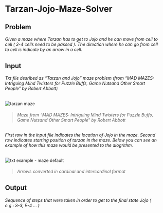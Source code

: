 # Tarzan-Jojo-Maze-Solver
## Problem
###### Given a maze where Tarzan has to get to Jojo and he can move from cell to cell ( 3-4 cells need to be passed ). The direction where he can go from cell to cell is indicate by an arrow in a cell. 
## Input
###### Txt file desribed as “Tarzan and Jojo” maze problem (from “MAD MAZES: Intriguing Mind Twisters for Puzzle Buffs, Game Nutsand Other Smart People” by Robert Abbott)
![tarzan maze](https://i.gyazo.com/5e93260eb5beab4c6a354c8254419ff5.jpg)
> ###### Maze from “MAD MAZES: Intriguing Mind Twisters for Puzzle Buffs, Game Nutsand Other Smart People” by Robert Abbott
###### First row in the input file indicates the location of Jojo in the maze. Second row indicates starting position of tarzan in the maze. Below you can see an example of how this maze would be presented to the alogrithm.
![txt example - maze default](https://i.gyazo.com/2b1e67851b14a478184b8bb5df11babc.png)
> ###### Arrows converted in cardinal and intercardinal format
## Output 
###### Sequence of steps that were taken in order to get to the final state Jojo ( e.g.: S-3, E-4 ... )
